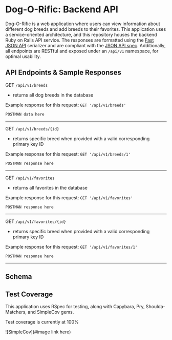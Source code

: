 # Dog-O-Rific: Backend API

Dog-O-Rific is a web application where users can view information about different dog breeds and add breeds to their favorites. This application uses a service-oriented architecture, and this repository houses the backend Ruby on Rails API service. The responses are formatted using the [Fast JSON API](https://github.com/Netflix/fast_jsonapi) serializer and are compliant with the [JSON API spec](https://jsonapi.org/). Additionally, all endpoints are RESTful and exposed under an `/api/v1` namespace, for optimal usability. 

## API Endpoints & Sample Responses 

GET `/api/v1/breeds`

- returns all dog breeds in the database 

Example response for this request: `GET '/api/v1/breeds'`

`POSTMAN data here`

---

GET `/api/v1/breeds/{id}`

- returns specific breed when provided with a valid corresponding primary key ID

Example response for this request: `GET '/api/v1/breeds/1'`

`POSTMAN response here` 

---

GET  `/api/v1/favorites`

- returns all favorites in the database 

Example response for this request: `GET '/api/v1/favorites'`

`POSTMAN response here`

---

GET `/api/v1/favorites/{id}`

- returns specific breed when provided with a valid corresponding primary key ID

Example response for this request: `GET '/api/v1/favorites/1'`

`POSTMAN response here` 

---



## Schema 




## Test Coverage 

This application uses RSpec for testing, along with Capybara, Pry, Shoulda-Matchers, and SimpleCov gems. 

Test coverage is currently at 100% 

![SimpleCov](#image link here) 
